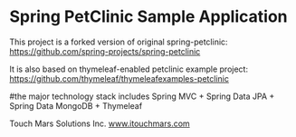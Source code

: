 # Spring PetClinic Sample Application
This project is a forked version of original spring-petclinic:
https://github.com/spring-projects/spring-petclinic

It is also based on thymeleaf-enabled petclinic example project: 
https://github.com/thymeleaf/thymeleafexamples-petclinic

#the major technology stack includes Spring MVC + Spring Data JPA + Spring Data MongoDB + Thymeleaf



Touch Mars Solutions Inc.
www.itouchmars.com
